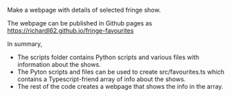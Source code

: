 Make a webpage with details of selected fringe show.

The webpage can be published in Github pages as 
https://richardl62.github.io/fringe-favourites

In summary, 
- The scripts folder contains Python scripts and various files with information about the shows. 
- The Pyton scripts and files can be used to create src/favourites.ts which contains a Typescript-friend array of info about the shows.
- The rest of the code creates a webpage that shows the info in the array.